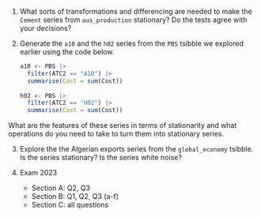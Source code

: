 1. What sorts of transformations and differencing are needed to make the `Cement` series from `aus_production` stationary? Do the tests agree with your decisions? 

2. Generate the `a10` and the `h02` series from the `PBS` tsibble we explored earlier using the code below.

    ```r
    a10 <- PBS |>
      filter(ATC2 == "A10") |>
      summarise(Cost = sum(Cost))
      
    h02 <- PBS |>
      filter(ATC2 == "H02") |>
      summarise(Cost = sum(Cost))

    ```
What are the features of these series in terms of stationarity and what operations do you need to take to turn them into stationary series. 

3. Explore the the Algerian exports series from the `global_economy` tsibble. Is the series stationary? Is the series white noise?

4. Exam 2023

      - Section A: Q2, Q3
      - Section B: Q1, Q2, Q3 (a-f) 
      - Section C: all questions
